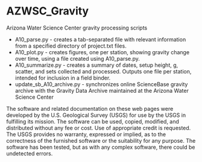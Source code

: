 # AZWSC_Gravity
Arizona Water Science Center gravity processing scripts

* A10_parse.py - creates a tab-separated file with relevant information from a specified directory of project.txt files.
* A10_plot.py - creates figures, one per station, showing gravity change over time, using a file created using A10_parse.py.
* A10_summarize.py - creates a summary of dates, setup height, g, scatter, and sets collected and processed. Outputs one file per station, intended for inclusion in a field binder.
* update_sb_A10_archive.py - synchronizes online ScienceBase gravity archive with the Gravity Data Archive maintained at the Arizona Water Science Center

The software and related documentation on these web pages were developed by the U.S. Geological Survey (USGS) for use by the USGS in fulfilling its mission. The software can be used, copied, modified, and distributed without any fee or cost. Use of appropriate credit is requested. The USGS provides no warranty, expressed or implied, as to the correctness of the furnished software or the suitability for any purpose. The software has been tested, but as with any complex software, there could be undetected errors.
